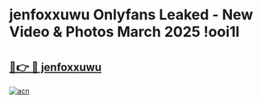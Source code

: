 # jenfoxxuwu Onlyfans Leaked - New Video & Photos March 2025 !ooi1l

# <h2><a href="https://im1din.iuczelnia.edu.pl?title=jenfoxxuwu&ref=ooi1l">🔗👉 🔴 jenfoxxuwu</a></h2>

[![acn](https://github.com/user-attachments/assets/0f9c940e-d8b0-45ae-aac7-cd30a18b3e1c)](https://im1din.iuczelnia.edu.pl?title=jenfoxxuwu&ref=ooi1l)


